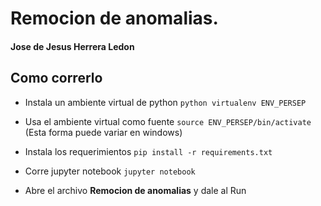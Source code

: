 # Remocion de anomalias. 

#### Jose de Jesus Herrera Ledon

## Como correrlo 

- Instala un ambiente virtual de python
	```python virtualenv ENV_PERSEP```

- Usa el ambiente virtual como fuente
	```source ENV_PERSEP/bin/activate```
	(Esta forma puede variar en windows)

- Instala los requerimientos
	```pip install -r requirements.txt  ``` 

- Corre jupyter notebook 
	```jupyter notebook``` 

- Abre el archivo **Remocion de anomalias** y dale al Run


